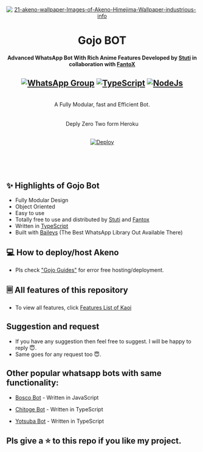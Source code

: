 <div align="center">
<a href="https://ibb.co/6P3BsqY"><img src="https://wallpapercave.com/wp/wp9307824.jpg" alt="21-akeno-wallpaper-Images-of-Akeno-Himejima-Wallpaper-industrious-info" border="0"></a>

# **Gojo BOT**
#### **Advanced WhatsApp Bot With Rich Anime Features Developed by [Stuti](https://github.com/kimstuti123) in collaboration with [FantoX](https://github.com/FantoX001)**


## [![WhatsApp Group](https://img.shields.io/badge/WhatsApp-25D366?style=for-the-badge&logo=whatsapp&logoColor=white)](https://chat.whatsapp.com/KK6AVKEwPVJ0aXoWo2cK2g) [![TypeScript](https://img.shields.io/badge/TypeScript-007ACC?style=for-the-badge&logo=typescript&logoColor=white)](https://www.typescriptlang.org/) [![NodeJs](https://img.shields.io/badge/Node.js-43853D?style=for-the-badge&logo=node.js&logoColor=white)](https://nodejs.org/en/)

<br/>
A Fully Modular, fast and Efficient Bot. <br>
<br/>
    
    
<br/>   
Deply Zero Two form Heroku


<br>[![Deploy](https://www.herokucdn.com/deploy/button.png)](https://heroku.com/deploy?template=https://github.com/FantoX001/Zero-Two)
<br/><br/>


</div><br/>
<br/>

## ✨ Highlights of Gojo Bot

-   Fully Modular Design
-   Object Oriented
-   Easy to use
-   Totally free to use and distributed by [Stuti](https://github.com/kimstuti123) and [Fantox](https://github.com/FantoX001) 
-   Written in [TypeScript](https://www.typescriptlang.org/)
-   Built with [Baileys](https://github.com/adiwajshing/baileys) (The Best
    WhatsApp Library Out Available There)

## 💻 How to deploy/host Akeno

-   Pls check ["Gojo Guides"](https://github.com/FantoX001/Akeno-Guides/blob/main/README.md) for error free hosting/deployment.


## 🗏 All features of this repository

-   To view all features, click [Features List of Kaoi](https://github.com/PrajjwalDatir/Kaoi/blob/main/Features.md)


## Suggestion and request

-   If you have any suggestion then feel free to suggest. I will be happy to reply 😇.
-   Same goes for any request too 😇.


## Other popular whatsapp bots with same functionality:

-   [Bosco Bot](https://github.com/pepesir/Bosco) - Written in JavaScript

-   [Chitoge Bot](https://github.com/ShinNouzen/Chitoge) - Written in TypeScript

-   [Yotsuba Bot](https://github.com/Whatup364/Yotsuba-Bot) - Written in TypeScript


## Pls give a ⭐ to this repo if you like my project.
